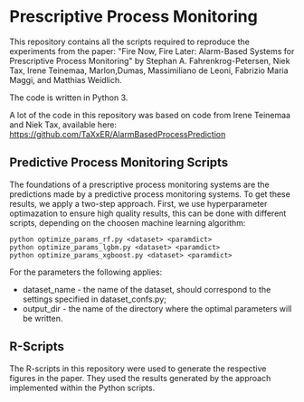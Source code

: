 # Prescriptive Process Monitoring

This repository contains all the scripts required to reproduce the experiments from the paper:
"Fire Now, Fire Later: Alarm-Based Systems for Prescriptive Process Monitoring" by Stephan A. Fahrenkrog-Petersen, Niek Tax, Irene Teinemaa, Marlon,Dumas, Massimiliano de Leoni, Fabrizio Maria Maggi, and Matthias Weidlich.

The code is written in Python 3. 

A lot of the code in this repository was based on code from Irene Teinemaa and Niek Tax, available here:
https://github.com/TaXxER/AlarmBasedProcessPrediction


## Predictive Process Monitoring Scripts

The foundations of a prescriptive process monitoring systems are the predictions made by a predictive process monitoring systems. To get these results, we apply a two-step approach. First, we use hyperparameter optimazation to ensure high quality results, this can be done with different scripts, depending on the choosen machine learning algorithm:

```
python optimize_params_rf.py <dataset> <paramdict>
python optimize_params_lgbm.py <dataset> <paramdict>
python optimize_params_xgboost.py <dataset> <paramdict>

```

For the parameters the following applies:

- dataset_name - the name of the dataset, should correspond to the settings specified in dataset_confs.py;
- output_dir - the name of the directory where the optimal parameters will be written.

## R-Scripts

The R-scripts in this repository were used to generate the respective figures in the paper. They used the results generated by the approach implemented within the Python scripts.
